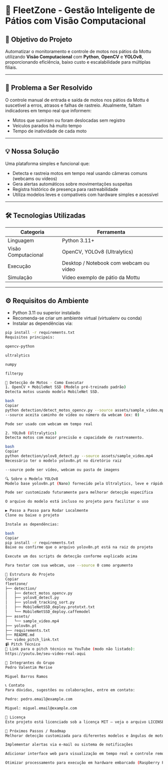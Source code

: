 # 🛵 FleetZone - Gestão Inteligente de Pátios com Visão Computacional

## 🎯 Objetivo do Projeto
Automatizar o monitoramento e controle de motos nos pátios da Mottu utilizando **Visão Computacional** com **Python**, **OpenCV** e **YOLOv8**, proporcionando eficiência, baixo custo e escalabilidade para múltiplas filiais.

---

## 🚨 Problema a Ser Resolvido
O controle manual de entrada e saída de motos nos pátios da Mottu é suscetível a erros, atrasos e falhas de rastreio. Atualmente, faltam indicadores em tempo real que informem:

- Motos que sumiram ou foram deslocadas sem registro
- Veículos parados há muito tempo
- Tempo de inatividade de cada moto

---

## 💡 Nossa Solução
Uma plataforma simples e funcional que:

- Detecta e rastreia motos em tempo real usando câmeras comuns (webcams ou vídeos)
- Gera alertas automáticos sobre movimentações suspeitas
- Registra histórico de presença para rastreabilidade
- Utiliza modelos leves e compatíveis com hardware simples e acessível

---

## 🛠️ Tecnologias Utilizadas

| Categoria           | Ferramenta                 |
|---------------------|---------------------------|
| Linguagem           | Python 3.11+              |
| Visão Computacional  | OpenCV, YOLOv8 (Ultralytics) |
| Execução            | Desktop / Notebook com webcam ou vídeo |
| Simulação           | Vídeo exemplo de pátio da Mottu |

---

## ⚙️ Requisitos do Ambiente

- Python 3.11 ou superior instalado
- Recomenda-se criar um ambiente virtual (virtualenv ou conda)
- Instalar as dependências via:
```bash
pip install -r requirements.txt
Requisitos principais:

opencv-python

ultralytics

numpy

filterpy

🧪 Detecção de Motos - Como Executar
1. OpenCV + MobileNet SSD (Modelo pré-treinado padrão)
Detecta motos usando modelo MobileNet SSD.

bash
Copiar
python detection/detect_motos_opencv.py --source assets/sample_video.mp4
--source aceita caminho de vídeo ou número da webcam (ex: 0)

Pode ser usado com webcam em tempo real

2. YOLOv8 (Ultralytics)
Detecta motos com maior precisão e capacidade de rastreamento.

bash
Copiar
python detection/yolov8_detect.py --source assets/sample_video.mp4
Necessário ter o modelo yolov8n.pt no diretório raiz

--source pode ser vídeo, webcam ou pasta de imagens

🔍 Sobre o Modelo YOLOv8
Modelo base yolov8n.pt (Nano) fornecido pela Ultralytics, leve e rápido

Pode ser customizado futuramente para melhorar detecção específica

O arquivo do modelo está incluso no projeto para facilitar o uso

▶️ Passo a Passo para Rodar Localmente
Clone ou baixe o projeto

Instale as dependências:

bash
Copiar
pip install -r requirements.txt
Baixe ou confirme que o arquivo yolov8n.pt está na raiz do projeto

Execute um dos scripts de detecção conforme explicado acima

Para testar com sua webcam, use --source 0 como argumento

📁 Estrutura do Projeto
Copiar
fleetzone/
├── detection/
│   ├── detect_motos_opencv.py
│   ├── yolov8_detect.py
│   ├── yolov8_tracking_sort.py
│   ├── MobileNetSSD_deploy.prototxt.txt
│   └── MobileNetSSD_deploy.caffemodel
├── assets/
│   └── sample_video.mp4
├── yolov8n.pt
├── requirements.txt
├── README.md
└── video_pitch_link.txt
📹 Pitch Técnico
🔗 Link para o pitch técnico no YouTube (modo não listado):
https://youtu.be/seu-video-real-aqui

👥 Integrantes do Grupo
Pedro Valentim Merise

Miguel Barros Ramos

📞 Contato
Para dúvidas, sugestões ou colaborações, entre em contato:

Pedro: pedro.email@example.com

Miguel: miguel.email@example.com

📝 Licença
Este projeto está licenciado sob a licença MIT — veja o arquivo LICENSE para detalhes.

🚀 Próximos Passos / Roadmap
Melhorar detecção customizada para diferentes modelos e ângulos de motos

Implementar alertas via e-mail ou sistema de notificações

Adicionar interface web para visualização em tempo real e controle remoto

Otimizar processamento para execução em hardware embarcado (Raspberry Pi, Jetson Nano)